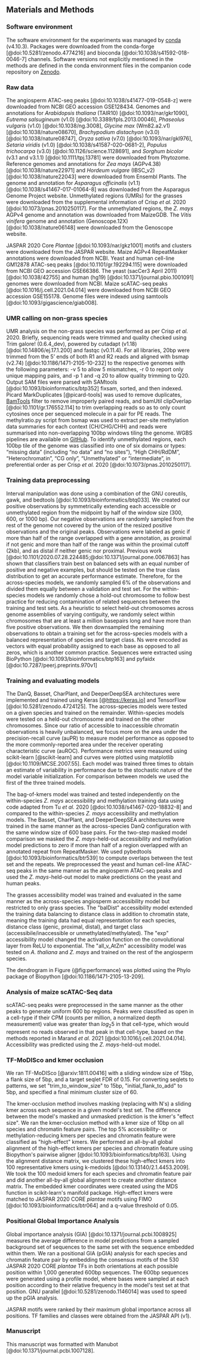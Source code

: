 ## Materials and Methods

### Software environment

The software environment for the experiments was managed by [conda](https://conda.io) (v4.10.3).
Packages were downloaded from the conda-forge [@doi:10.5281/zenodo.4774216] and bioconda [@doi:10.1038/s41592-018-0046-7] channels.
Software versions not explicitly mentioned in the methods are defined in the conda environment files in the companion code repository on [Zenodo](https://doi.org/10.5281/zenodo.5676313).

### Raw data

The angiosperm ATAC-seq peaks [@doi:10.1038/s41477-019-0548-z] were downloaded from NCBI GEO accession GSE128434.
Genomes and annotations for _Arabidopsis thaliana_ (TAIR10) [@doi:10.1093/nar/gkr1090], _Eutrema salsugineum_ (v1.0) [@doi:10.3389/fpls.2013.00046], _Phaseolus vulgaris_ (v1.0) [@doi:10.1038/ng.3008], _Glycine max_ (Wm82.a2.v1) [@doi:10.1038/nature08670], _Brachypodium distachyon_ (v3.0) [@doi:10.1038/nature08747], _Oryza sativa_ (v7.0) [@doi:10.1093/nar/gkl976], _Setaria viridis_ (v1.0) [@doi:10.1038/s41587-020-0681-2], _Populus trichocarpa_ (v3.0) [@doi:10.1126/science.1128691], and _Sorghum bicolor_ (v3.1 and v3.1.1) [@doi:10.1111/tpj.13781] were downloaded from Phytozome.
Reference genomes and annotations for _Zea mays_ (AGPv4.38) [@doi:10.1038/nature22971] and _Hordeum vulgare_ (IBSC_v2) [@doi:10.1038/nature22043] were downloaded from Ensembl Plants.
The genome and annotation for _Asparagus officinalis_ (v1.1) [@doi:10.1038/s41467-017-01064-8] was downloaded from the Asparagus Genome Project website.
Unmethylated regions (UMRs) for the grasses were downloaded from the supplemental information of Crisp _et al._ 2020 [@doi:10.1073/pnas.2010250117].
For the unmethylated regions, the _Z. mays_ AGPv4 genome and annotation was downloaded from MaizeGDB.
The _Vitis vinifera_ genome and annotation (Genoscope.12X) [@doi:10.1038/nature06148] were downloaded from the Genoscope website.

JASPAR 2020 Core _Plantae_ [@doi:10.1093/nar/gkz1001] motifs and clusters were downloaded from the JASPAR website.
Maize AGPv4 RepeatMasker annotations were downloaded from NCBI.
Yeast and human cell-line GM12878 ATAC-seq peaks [@doi:10.1101/gr.192294.115] were downloaded from NCBI GEO accession GSE66386.
The yeast (sacCer3 April 2011) [@doi:10.1038/42755] and human (hg19) [@doi:10.1371/journal.pbio.1001091] genomes were downloaded from NCBI.
Maize scATAC-seq peaks [@doi:10.1016/j.cell.2021.04.014] were downloaded from NCBI GEO accession GSE155178.
Genome files were indexed using samtools [@doi:10.1093/gigascience/giab008].

### UMR calling on non-grass species

UMR analysis on the non-grass species was performed as per Crisp _et al._ 2020.
Briefly, sequencing reads were trimmed and quality checked using Trim galore! (0.6.4_dev), powered by cutadapt (v1.18) [@doi:10.14806/ej.17.1.200] and fastqc (v0.11.4).
For all libraries, 20bp were trimmed from the 5’ ends of both R1 and R2 reads and aligned with bsmap (v2.74) [@doi:10.1186/1471-2105-10-232] to the respective genomes with the following parameters: -v 5 to allow 5 mismatches, -r 0 to report only unique mapping pairs, and -p 1 and -q 20 to allow quality trimming to Q20.
Output SAM files were parsed with SAMtools [@doi:10.1093/bioinformatics/btp352] fixsam, sorted, and then indexed.
Picard MarkDuplicates [@picard-tools] was used to remove duplicates, [BamTools](https://github.com/pezmaster31/bamtools) filter to remove improperly paired reads, and bamUtil clipOverlap [@doi:10.1101/gr.176552.114] to trim overlapping reads so as to only count cytosines once per sequenced molecule in a pair for PE reads.
The methylratio.py script from bsmap was used to extract per-site methylation data summaries for each context (CH/CHG/CHH) and reads were summarised into non-overlapping 100bp windows tiling the genome.
WGBS pipelines are available on [GitHub](https://github.com/pedrocrisp/crisplab_epigenomics/tree/master/methylome).
To identify unmethylated regions, each 100bp tile of the genome was classified into one of six domains or types: “missing data” (including “no data” and “no sites”), “High CHH/RdDM”, “Heterochromatin”, “CG only”, “Unmethylated” or “intermediate”, in preferential order as per Crisp _et al._ 2020 [@doi:10.1073/pnas.2010250117].

### Training data preprocessing

Interval manipulation was done using a combination of the GNU coreutils, gawk, and bedtools [@doi:10.1093/bioinformatics/btq033].
We created our positive observations by symmetrically extending each accessible or unmethylated region from the midpoint by half of the window size (300, 600, or 1000 bp).
Our negative observations are randomly sampled from the rest of the genome not covered by the union of the resized positive observations and the original peaks.
Observations were labeled as genic if more than half of the range overlapped with a gene annotation, as proximal if not genic and more than half of the range was within the proximal cutoff (2kb), and as distal if neither genic nor proximal.
Previous work [@doi:10.1101/2020.07.28.224485;@doi:10.1371/journal.pone.0067863] has shown that classifiers train best on balanced sets with an equal number of positive and negative examples, but should be tested on the true class distribution to get an accurate performance estimate.
Therefore, for the across-species models, we randomly sampled 6% of the observations and divided them equally between a validation and test set.
For the within-species models we randomly chose a hold-out chromosome to follow best practice for reducing contamination of related sequences between the training and test sets.
As a heuristic to select held-out chromosomes across genome assemblies of varying contiguity, we randomly select within chromosomes that are at least a million basepairs long and have more than five positive observations.
We then downsampled the remaining observations to obtain a training set for the across-species models with a balanced representation of species and target class.
Ns were encoded as vectors with equal probability assigned to each base as opposed to all zeros, which is another common practice. Sequences were extracted using BioPython [@doi:10.1093/bioinformatics/btp163] and pyfaidx [@doi:10.7287/peerj.preprints.970v1]

### Training and evaluating models

The DanQ, Basset, CharPlant, and DeeperDeepSEA architectures were implemented and trained using Keras [@https://keras.io] and TensorFlow [@doi:10.5281/zenodo.4724125].
The across-species models were tested on a given species and trained on the remainder.
Within-species models were tested on a held-out chromosome and trained on the other chromosomes.
Since our ratio of accessible to inaccessible chromatin observations is heavily unbalanced, we focus more on the area under the precision-recall curve (auPR) to measure model performance as opposed to the more commonly-reported area under the receiver operating characteristic curve (auROC).
Performance metrics were measured using scikit-learn [@scikit-learn] and curves were plotted using matplotlib [@doi:10.1109/MCSE.2007.55].
Each model was trained three times to obtain an estimate of variability in performance due to the stochastic nature of the model variable initialization.
For comparison between models we used the first of the three trained models.

The bag-of-kmers model was trained and tested independently on the within-species _Z. mays_ accessibility and methylation training data using code adapted from Tu _et al._ 2020 [@doi:10.1038/s41467-020-18832-8] and compared to the within-species _Z. mays_ accessibility and methylation models.
The Basset, CharPlant, and DeeperDeepSEA architectures were trained in the same manner as the across-species DanQ configuration with the same window size of 600 base pairs.
For the two-step masked model comparison we masked the _Z. mays_-held-out accessibility and methylation model predictions to zero if more than half of a region overlapped with an annotated repeat from RepeatMasker.
We used pybedtools [@doi:10.1093/bioinformatics/btr539] to compute overlaps between the test set and the repeats.
We preprocessed the yeast and human cell-line ATAC-seq peaks in the same manner as the angiosperm ATAC-seq peaks and used the _Z. mays_-held-out model to make predictions on the yeast and human peaks.

The grasses accessibility model was trained and evaluated in the same manner as the across-species angiosperm accessibility model but restricted to only grass species.
The "balDist" accessibility model extended the training data balancing to distance class in addition to chromatin state, meaning the training data had equal representation for each species, distance class (genic, proximal, distal), and target class (accessibile/inaccessible or unmethylated/methylated).
The "exp" accessibility model changed the activation function on the convolutional layer from ReLU to exponential.
The "all_v_AtZm" accessibility model was tested on _A. thaliana_ and _Z. mays_ and trained on the rest of the angiosperm species.

The dendrogram in Figure {@fig:performance} was plotted using the Phylo package of Biopython [@doi:10.1186/1471-2105-13-209].

### Analysis of maize scATAC-Seq data

scATAC-seq peaks were preprocessed in the same manner as the other peaks to generate uniform 600 bp regions.
Peaks were classified as open in a cell-type if their CPM (counts per million, a normalized depth measurement) value was greater than $log_{2} 5$ in that cell-type, which would represent no reads observed in that peak in that cell-type, based on the methods reported in Marand _et al._ 2021 [@doi:10.1016/j.cell.2021.04.014].
Accessibility was predicted using the _Z. mays_-held-out model.

### TF-MoDISco and kmer occlusion

We ran TF-MoDISco [@arxiv:1811.00416] with a sliding window size of 15bp, a flank size of 5bp, and a target seqlet FDR of 0.15. For converting seqlets to patterns, we set "trim_to_window_size" to 15bp, "initial_flank_to_add" to 5bp, and specified a final minimum cluster size of 60.

The kmer-occlusion method involves masking (replacing with N's) a sliding kmer across each sequence in a given model's test set.
The difference between the model's masked and unmasked prediction is the kmer's "effect size".
We ran the kmer-occlusion method with a kmer size of 10bp on all species and chromatin feature pairs.
The top 5% accessibility- or methylation-reducing kmers per species and chromatin feature were classified as "high-effect" kmers.
We performed an all-by-all global alignment of the high-effect kmers per species and chromatin feature using Biopython's pairwise aligner [@doi:10.1093/bioinformatics/btp163].
Using the alignment distance matrix, we clustered these high-effect kmers into 100 representative kmers using k-medoids [@doi:10.13140/2.1.4453.2009].
We took the 100 medoid kmers for each species and chromatin feature pair and did another all-by-all global alignment to create another distance matrix.
The embedded kmer coordinates were created using the MDS function in scikit-learn's manifold package.
High-effect kmers were matched to JASPAR 2020 CORE _plantae_ motifs using FIMO [@doi:10.1093/bioinformatics/btr064] and a q-value threshold of 0.05.

### Positional Global Importance Analysis

Global importance analysis (GIA) [@doi:10.1371/journal.pcbi.1008925] measures the average difference in model predictions from a sampled background set of sequences to the same set with the sequence embedded within them.
We ran a positional GIA (pGIA) analysis for each species and chromatin feature pair by embedding the consensus motifs of the 530 JASPAR 2020 CORE _plantae_ TFs in both orientations at each possible position within 1,000 generated 600bp sequences.
The 600bp sequences were generated using a profile model, where bases were sampled at each position according to their relative frequency in the model's test set at that position.
GNU parallel [@doi:10.5281/zenodo.1146014] was used to speed up the pGIA analysis.

JASPAR motifs were ranked by their maximum global importance across all positions.
TF families and classes were obtained from the JASPAR API (v1).

### Manuscript

This manuscript was formatted with Manubot [@doi:10.1371/journal.pcbi.1007128].
